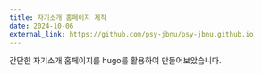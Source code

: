 ```yaml
---
title: 자기소개 홈페이지 제작
date: 2024-10-06
external_link: https://github.com/psy-jbnu/psy-jbnu.github.io
---
```


간단한 자기소개 홈페이지를 hugo를 활용하여 만들어보았습니다.

